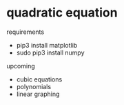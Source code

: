 # quadratic equation

requirements 
- pip3 install matplotlib
- sudo pip3 install numpy

upcoming
- cubic equations 
- polynomials 
- linear graphing


